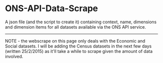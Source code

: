 # ONS-API-Data-Scrape
A json file (and the script to create it) containing context, name, dimensions and dimension items for all datasets available via the ONS API service.

----

NOTE - the webscrape on this page only deals with the Economic and Social datasets. I will be adding the Census datasets in the next few days (written 25/2/2015) as  it'll take a while to scrape given the amount of data involved.
